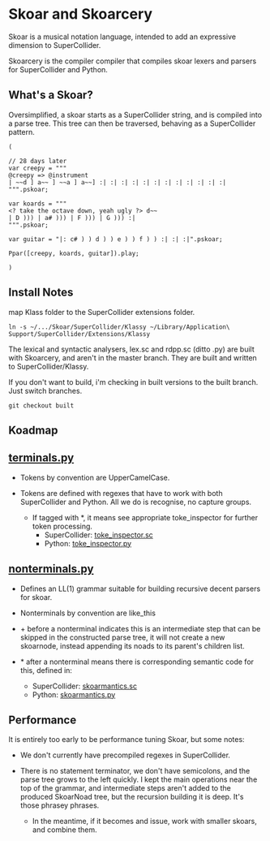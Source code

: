 Skoar and Skoarcery
===================


Skoar is a musical notation language, intended to add an expressive dimension to SuperCollider.

Skoarcery is the compiler compiler that compiles skoar lexers and parsers for SuperCollider and Python.


What's a Skoar?
---------------

Oversimplified, a skoar starts as a SuperCollider string, and is compiled into a parse tree. This tree
can then be traversed, behaving as a SuperCollider pattern. 

    (

    // 28 days later
    var creepy = """
    @creepy => @instrument
    | ~~d ] a~~ ] ~~a ] a~~] :| :| :| :| :| :| :| :| :| :| :| :|
    """.pskoar;

    var koards = """
    <? take the octave down, yeah ugly ?> d~~
    | D ))) | a# ))) | F ))) | G ))) :|
    """.pskoar;

    var guitar = "|: c# ) ) d ) ) e ) ) f ) ) :| :| :|".pskoar;

    Ppar([creepy, koards, guitar]).play;

    )



Install Notes
-------------


map Klass folder to the SuperCollider extensions folder.

    ln -s ~/.../Skoar/SuperCollider/Klassy ~/Library/Application\ Support/SuperCollider/Extensions/Klassy

The lexical and syntactic analysers, lex.sc and rdpp.sc (ditto .py) are built with Skoarcery, and aren't
in the master branch. They are built and written to SuperCollider/Klassy.

If you don't want to build, i'm checking in built versions to the built branch. Just switch branches.

    git checkout built





Koadmap
-------

## [terminals.py]
- Tokens by convention are UpperCamelCase.

- Tokens are defined with regexes that have to work with both SuperCollider and Python.
All we do is recognise, no capture groups.
    - If tagged with \*, it means see appropriate toke_inspector for further token processing.
        - SuperCollider: [toke_inspector.sc]
        - Python:        [toke_inspector.py]


## [nonterminals.py]
- Defines an LL(1) grammar suitable for building recursive decent parsers for skoar.

- Nonterminals by convention are like_this

- \+ before a nonterminal indicates this is an intermediate step that can be skipped in the
constructed parse tree, it will not create a new skoarnode, instead appending its noads to
its parent's children list.

- \* after a nonterminal means there is corresponding semantic code for this, defined in:
    - SuperCollider: [skoarmantics.sc]
    - Python:        [skoarmantics.py]


[terminals.py]: https://github.com/sofakid/Skoarcery/blob/master/Skoarcery/terminals.py
[nonterminals.py]: https://github.com/sofakid/Skoarcery/blob/master/Skoarcery/nonterminals.py

[toke_inspector.sc]: https://github.com/sofakid/Skoarcery/blob/master/SuperCollider/Klassy/Skoar/toke_inspector.sc
[toke_inspector.py]: https://github.com/sofakid/Skoarcery/blob/master/Skoarcery/pymp/toke_inspector.py

[skoarmantics.sc]: https://github.com/sofakid/Skoarcery/blob/master/SuperCollider/Klassy/Skoar/skoarmantics.sc
[skoarmantics.py]: https://github.com/sofakid/Skoarcery/blob/master/Skoarcery/pymp/skoarmantics.py


Performance
-----------

It is entirely too early to be performance tuning Skoar, but some notes:

- We don't currently have precompiled regexes in SuperCollider.

- There is no statement terminator, we don't have semicolons, and the parse tree grows to the left quickly.
 I kept the main operations near the top of the grammar, and intermediate steps aren't added to the produced SkoarNoad
 tree, but the recursion building it is deep. It's those phrasey phrases.

    - In the meantime, if it becomes and issue, work with smaller skoars, and combine them.

